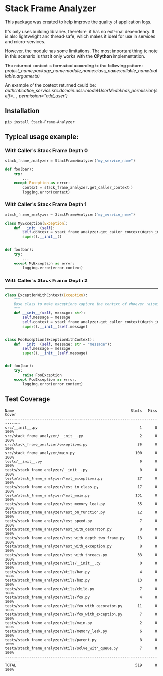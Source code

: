 # Stack Frame Analyzer
This package was created to help improve the quality of application logs.

It's only uses building libraries, therefore, it has no external dependency.
It is also lightweight and thread-safe, which makes it ideal for use in services and micro-services.

However, the module has some limitations.
The most important thing to note in this scenario is that it only works with the **CPython** implementation.

The returned context is formatted according to the following pattern:
    *project_name:package_name:module_name:class_name:callable_name(callable_arguments)*

An example of the context returned could be:
    *authentication_service:src.domain.user:model:UserModel:has_permission(self=..., permission="add_user")*

## Installation
```console
pip install Stack-Frame-Analyzer
```

## Typical usage example:


### With Caller's Stack Frame Depth 0
```python
stack_frame_analyzer = StackFrameAnalyzer("my_service_name")

def foo(bar):
    try:
        ...
    except Exception as error:
        context = stack_frame_analyzer.get_caller_context()
        logging.error(context)
```

### With Caller's Stack Frame Depth 1
```python
stack_frame_analyzer = StackFrameAnalyzer("my_service_name")

class MyException(Exception):
    def __init__(self):
        self.context = stack_frame_analyzer.get_caller_context(depth_in_the_stack=1)
        super().__init__()


def foo(bar):
    try:
        ...
    except MyException as error:
        logging.error(error.context)
```

### With Caller's Stack Frame Depth 2


------------

```python
class ExceptionWithContext(Exception):
    """
    Base class to make exceptions capture the context of whoever raises them.
    """
    def __init__(self, message: str):
        self.message = message
        self.context = stack_frame_analyzer.get_caller_context(depth_in_the_stack=2)
        super().__init__(self.message)


class FooException(ExceptionWithContext):
    def __init__(self, message: str = "message"):
        self.message = message
        super().__init__(self.message)


def foo(bar):
    try:
        raise FooException
    except FooException as error:
        logging.error(error.context)
```

## Test Coverage
```
Name                                                      Stmts   Miss  Cover
-----------------------------------------------------------------------------
src/__init__.py                                               1      0   100%
src/stack_frame_analyzer/__init__.py                          2      0   100%
src/stack_frame_analyzer/exceptions.py                       36      0   100%
src/stack_frame_analyzer/main.py                            100      0   100%
tests/__init__.py                                             0      0   100%
tests/stack_frame_analyzer/__init__.py                        0      0   100%
tests/stack_frame_analyzer/test_exceptions.py                27      0   100%
tests/stack_frame_analyzer/test_in_class.py                  17      0   100%
tests/stack_frame_analyzer/test_main.py                     131      0   100%
tests/stack_frame_analyzer/test_memory_leak.py               55      0   100%
tests/stack_frame_analyzer/test_on_function.py               12      0   100%
tests/stack_frame_analyzer/test_speed.py                      7      0   100%
tests/stack_frame_analyzer/test_with_decorator.py             8      0   100%
tests/stack_frame_analyzer/test_with_depth_two_frame.py      13      0   100%
tests/stack_frame_analyzer/test_with_exception.py             8      0   100%
tests/stack_frame_analyzer/test_with_threads.py              33      0   100%
tests/stack_frame_analyzer/utils/__init__.py                  0      0   100%
tests/stack_frame_analyzer/utils/bar.py                       4      0   100%
tests/stack_frame_analyzer/utils/baz.py                      13      0   100%
tests/stack_frame_analyzer/utils/child.py                     7      0   100%
tests/stack_frame_analyzer/utils/foo.py                       4      0   100%
tests/stack_frame_analyzer/utils/foo_with_decorator.py       11      0   100%
tests/stack_frame_analyzer/utils/foo_with_exception.py        7      0   100%
tests/stack_frame_analyzer/utils/main.py                      2      0   100%
tests/stack_frame_analyzer/utils/memory_leak.py               6      0   100%
tests/stack_frame_analyzer/utils/parent.py                    8      0   100%
tests/stack_frame_analyzer/utils/solve_with_queue.py          7      0   100%
-----------------------------------------------------------------------------
TOTAL                                                       519      0   100%
```